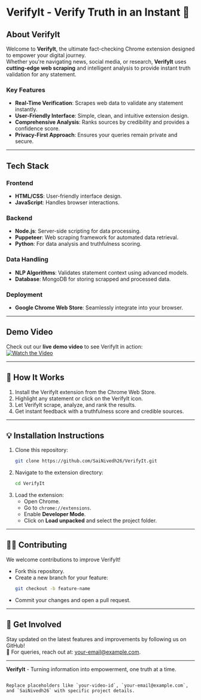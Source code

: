 # VerifyIt - Verify Truth in an Instant 🌟

## **About VerifyIt**
Welcome to **VerifyIt**, the ultimate fact-checking Chrome extension designed to empower your digital journey.  
Whether you're navigating news, social media, or research, **VerifyIt** uses **cutting-edge web scraping** and intelligent analysis to provide instant truth validation for any statement.

### **Key Features**
- **Real-Time Verification**: Scrapes web data to validate any statement instantly.  
- **User-Friendly Interface**: Simple, clean, and intuitive extension design.  
- **Comprehensive Analysis**: Ranks sources by credibility and provides a confidence score.  
- **Privacy-First Approach**: Ensures your queries remain private and secure.

---

## **Tech Stack**
### **Frontend**
- **HTML/CSS**: User-friendly interface design.
- **JavaScript**: Handles browser interactions.

### **Backend**
- **Node.js**: Server-side scripting for data processing.
- **Puppeteer**: Web scraping framework for automated data retrieval.
- **Python**: For data analysis and truthfulness scoring.

### **Data Handling**
- **NLP Algorithms**: Validates statement context using advanced models.
- **Database**: MongoDB for storing scrapped and processed data.

### **Deployment**
- **Google Chrome Web Store**: Seamlessly integrate into your browser.

---

## **Demo Video**
Check out our **live demo video** to see VerifyIt in action:  
[![Watch the Video](https://img.youtube.com/vi/your-video-id/hqdefault.jpg)](https://www.youtube.com/watch?v=your-video-id)  

---

## 🧩 **How It Works**
1. Install the VerifyIt extension from the Chrome Web Store.
2. Highlight any statement or click on the VerifyIt icon.
3. Let VerifyIt scrape, analyze, and rank the results.
4. Get instant feedback with a truthfulness score and credible sources.

---

## 💡 **Installation Instructions**
1. Clone this repository:  
   ```bash
   git clone https://github.com/SaiNivedh26/VerifyIt.git

2. Navigate to the extension directory:  
   ```bash
   cd VerifyIt
   ```
3. Load the extension:
   - Open Chrome.
   - Go to `chrome://extensions`.
   - Enable **Developer Mode**.
   - Click on **Load unpacked** and select the project folder.

---

## 🧑‍💻 **Contributing**
We welcome contributions to improve VerifyIt!  
- Fork this repository.
- Create a new branch for your feature:  
  ```bash
  git checkout -b feature-name
  ```
- Commit your changes and open a pull request.

---

## 🌟 **Get Involved**
Stay updated on the latest features and improvements by following us on GitHub!  
📧 For queries, reach out at: your-email@example.com.

---

**VerifyIt** - Turning information into empowerment, one truth at a time.  
```

Replace placeholders like `your-video-id`, `your-email@example.com`, and `SaiNivedh26` with specific project details.
